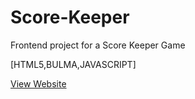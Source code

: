 # Score-Keeper
Frontend project for a Score Keeper Game

[HTML5,BULMA,JAVASCRIPT]

[View Website](https://favscorekeeper.netlify.app/)
